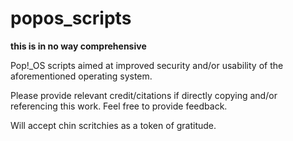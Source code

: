 # popos_scripts

**this is in no way comprehensive**

Pop!_OS scripts aimed at improved security and/or usability of the aforementioned operating system.

Please provide relevant credit/citations if directly copying and/or referencing this work. 
Feel free to provide feedback.

Will accept chin scritchies as a token of gratitude.
